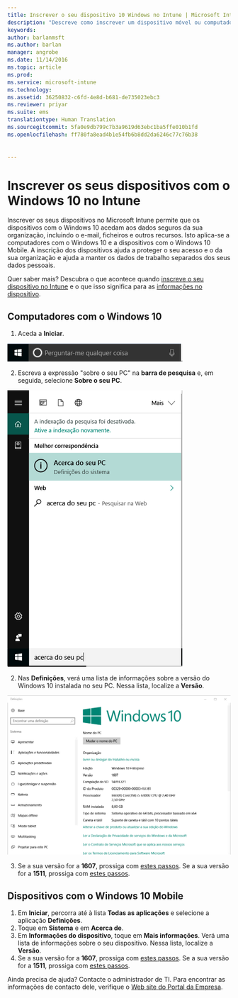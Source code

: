 ```yaml
---
title: Inscrever o seu dispositivo 10 Windows no Intune | Microsoft Intune
description: "Descreve como inscrever um dispositivo móvel ou computador com o Windows 10 no Intune"
keywords: 
author: barlanmsft
ms.author: barlan
manager: angrobe
ms.date: 11/14/2016
ms.topic: article
ms.prod: 
ms.service: microsoft-intune
ms.technology: 
ms.assetid: 36250832-c6fd-4e8d-b681-de735023ebc3
ms.reviewer: priyar
ms.suite: ems
translationtype: Human Translation
ms.sourcegitcommit: 5fa0e9db799c7b3a9619d63ebc1ba5ffe010b1fd
ms.openlocfilehash: ff780fa8ead4b1e54fb6b8dd2da6246c77c76b38


---
```



# <a name="enroll-your-windows-10-devices-in-intune"></a>Inscrever os seus dispositivos com o Windows 10 no Intune

Inscrever os seus dispositivos no Microsoft Intune permite que os dispositivos com o Windows 10 acedam aos dados seguros da sua organização, incluindo o e-mail, ficheiros e outros recursos. Isto aplica-se a computadores com o Windows 10 e a dispositivos com o Windows 10 Mobile. A inscrição dos dispositivos ajuda a proteger o seu acesso e o da sua organização e ajuda a manter os dados de trabalho separados dos seus dados pessoais.

Quer saber mais? Descubra o que acontece quando [inscreve o seu dispositivo no Intune](what-happens-if-you-install-the-company-portal-app-and-enroll-your-device-in-intune-windows) e o que isso significa para as [informações no dispositivo](what-can-your-it-administrator-see-when-you-enroll-your-device-in-intune-windows).

## <a name="windows-10-desktop-devices"></a>Computadores com o Windows 10
1.  Aceda a __Iniciar__.

 ![Menu Iniciar do Windows](../media/windows-start-menu.png).

2. Escreva a expressão "sobre o seu PC" na __barra de pesquisa__ e, em seguida, selecione __Sobre o seu PC__.

 ![definições de pesquisa para Sobre o seu PC](../media/searching_for_about_your_pc.png)

2.  Nas __Definições__, verá uma lista de informações sobre a versão do Windows 10 instalada no seu PC. Nessa lista, localize a __Versão__.

 ![Sobre o Seu PC num computador com o Windows 10](../media/settings_about_pc.png)

3.  Se a sua versão for a __1607__, prossiga com [estes passos](enroll-your-w10-device-access-work-or-school). Se a sua versão for a __1511__, prossiga com [estes passos](enroll-your-w10-device-your-account).

## <a name="windows-10-mobile-devices"></a>Dispositivos com o Windows 10 Mobile

1.  Em __Iniciar__, percorra até à lista __Todas as aplicações__ e selecione a aplicação __Definições__.
2.  Toque em __Sistema__ e em __Acerca de__.
3.  Em __Informações do dispositivo__, toque em __Mais informações__. Verá uma lista de informações sobre o seu dispositivo. Nessa lista, localize a __Versão__.
4.  Se a sua versão for a __1607__, prossiga com [estes passos](enroll-your-w10-device-access-work-or-school). Se a sua versão for a __1511__, prossiga com [estes passos](enroll-your-w10-device-your-account).

Ainda precisa de ajuda? Contacte o administrador de TI. Para encontrar as informações de contacto dele, verifique o [Web site do Portal da Empresa](http://portal.manage.microsoft.com).



<!--HONumber=Nov16_HO3-->


